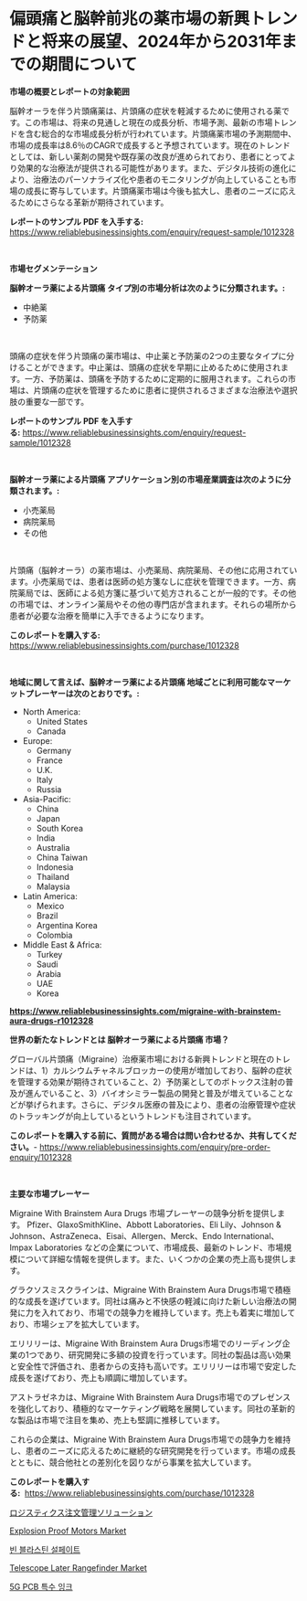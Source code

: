 <p><h1>偏頭痛と脳幹前兆の薬市場の新興トレンドと将来の展望、2024年から2031年までの期間について</h1></p><p><strong>市場の概要とレポートの対象範囲</strong></p>
<p><p>脳幹オーラを伴う片頭痛薬は、片頭痛の症状を軽減するために使用される薬です。この市場は、将来の見通しと現在の成長分析、市場予測、最新の市場トレンドを含む総合的な市場成長分析が行われています。片頭痛薬市場の予測期間中、市場の成長率は8.6％のCAGRで成長すると予想されています。現在のトレンドとしては、新しい薬剤の開発や既存薬の改良が進められており、患者にとってより効果的な治療法が提供される可能性があります。また、デジタル技術の進化により、治療法のパーソナライズ化や患者のモニタリングが向上していることも市場の成長に寄与しています。片頭痛薬市場は今後も拡大し、患者のニーズに応えるためにさらなる革新が期待されています。</p></p>
<p><strong>レポートのサンプル PDF を入手する:</strong> <a href="https://www.reliablebusinessinsights.com/enquiry/request-sample/1012328">https://www.reliablebusinessinsights.com/enquiry/request-sample/1012328</a></p>
<p>&nbsp;</p>
<p><strong>市場セグメンテーション</strong></p>
<p><strong>脳幹オーラ薬による片頭痛 タイプ別の市場分析は次のように分類されます。:</strong></p>
<p><ul><li>中絶薬</li><li>予防薬</li></ul></p>
<p>&nbsp;</p>
<p><p>頭痛の症状を伴う片頭痛の薬市場は、中止薬と予防薬の2つの主要なタイプに分けることができます。中止薬は、頭痛の症状を早期に止めるために使用されます。一方、予防薬は、頭痛を予防するために定期的に服用されます。これらの市場は、片頭痛の症状を管理するために患者に提供されるさまざまな治療法や選択肢の重要な一部です。</p></p>
<p><strong>レポートのサンプル PDF を入手する:</strong>&nbsp;<a href="https://www.reliablebusinessinsights.com/enquiry/request-sample/1012328">https://www.reliablebusinessinsights.com/enquiry/request-sample/1012328</a></p>
<p>&nbsp;</p>
<p><strong> 脳幹オーラ薬による片頭痛 アプリケーション別の市場産業調査は次のように分類されます。:</strong></p>
<p><ul><li>小売薬局</li><li>病院薬局</li><li>その他</li></ul></p>
<p>&nbsp;</p>
<p><p>片頭痛（脳幹オーラ）の薬市場は、小売薬局、病院薬局、その他に応用されています。小売薬局では、患者は医師の処方箋なしに症状を管理できます。一方、病院薬局では、医師による処方箋に基づいて処方されることが一般的です。その他の市場では、オンライン薬局やその他の専門店が含まれます。それらの場所から患者が必要な治療を簡単に入手できるようになります。</p></p>
<p><strong>このレポートを購入する:</strong>&nbsp; <a href="https://www.reliablebusinessinsights.com/purchase/1012328">https://www.reliablebusinessinsights.com/purchase/1012328</a></p>
<p>&nbsp;</p>
<p><strong>地域に関して言えば、脳幹オーラ薬による片頭痛 地域ごとに利用可能なマーケットプレーヤーは次のとおりです。:</strong></p>
<p><ul>
    <li>
        North America:
        <ul>
            <li>United States</li>
            <li>Canada</li>
        </ul>
    </li>
    <li>
        Europe:
        <ul>
            <li>Germany</li>
            <li>France</li>
            <li>U.K.</li>
            <li>Italy</li>
            <li>Russia</li>
        </ul>
    </li>
    <li>
        Asia-Pacific:
        <ul>
            <li>China</li>
            <li>Japan</li>
            <li>South Korea</li>
            <li>India</li>
            <li>Australia</li>
            <li>China Taiwan</li>
            <li>Indonesia</li>
            <li>Thailand</li>
            <li>Malaysia</li>
        </ul>
    </li>
    <li>
        Latin America:
        <ul>
            <li>Mexico</li>
            <li>Brazil</li>
            <li>Argentina Korea</li>
            <li>Colombia</li>
        </ul>
    </li>
    <li>
        Middle East & Africa:
        <ul>
            <li>Turkey</li>
            <li>Saudi</li>
            <li>Arabia</li>
            <li>UAE</li>
            <li>Korea</li>
        </ul>
    </li>
    </ul></p>
<p><strong><a href="https://www.reliablebusinessinsights.com/migraine-with-brainstem-aura-drugs-r1012328">https://www.reliablebusinessinsights.com/migraine-with-brainstem-aura-drugs-r1012328</a></strong>&nbsp;</p>
<p><strong>世界の新たなトレンドとは 脳幹オーラ薬による片頭痛 市場？</strong></p>
<p><p>グローバル片頭痛（Migraine）治療薬市場における新興トレンドと現在のトレンドは、1）カルシウムチャネルブロッカーの使用が増加しており、脳幹の症状を管理する効果が期待されていること、2）予防薬としてのボトックス注射の普及が進んでいること、3）バイオシミラー製品の開発と普及が増えていることなどが挙げられます。さらに、デジタル医療の普及により、患者の治療管理や症状のトラッキングが向上しているというトレンドも注目されています。</p></p>
<p><strong>このレポートを購入する前に、質問がある場合は問い合わせるか、共有してください。</strong>- <a href="https://www.reliablebusinessinsights.com/enquiry/pre-order-enquiry/1012328">https://www.reliablebusinessinsights.com/enquiry/pre-order-enquiry/1012328</a></p>
<p>&nbsp;</p>
<p><strong>主要な市場プレーヤー</strong></p>
<p><p>Migraine With Brainstem Aura Drugs 市場プレーヤーの競争分析を提供します。 Pfizer、GlaxoSmithKline、Abbott Laboratories、Eli Lily、Johnson & Johnson、AstraZeneca、Eisai、Allergen、Merck、Endo International、Impax Laboratories などの企業について、市場成長、最新のトレンド、市場規模について詳細な情報を提供します。また、いくつかの企業の売上高も提供します。</p><p>グラクソスミスクラインは、Migraine With Brainstem Aura Drugs市場で積極的な成長を遂げています。同社は痛みと不快感の軽減に向けた新しい治療法の開発に力を入れており、市場での競争力を維持しています。売上も着実に増加しており、市場シェアを拡大しています。</p><p>エリリリーは、Migraine With Brainstem Aura Drugs市場でのリーディング企業の1つであり、研究開発に多額の投資を行っています。同社の製品は高い効果と安全性で評価され、患者からの支持も高いです。エリリリーは市場で安定した成長を遂げており、売上も順調に増加しています。</p><p>アストラゼネカは、Migraine With Brainstem Aura Drugs市場でのプレゼンスを強化しており、積極的なマーケティング戦略を展開しています。同社の革新的な製品は市場で注目を集め、売上も堅調に推移しています。</p><p>これらの企業は、Migraine With Brainstem Aura Drugs市場での競争力を維持し、患者のニーズに応えるために継続的な研究開発を行っています。市場の成長とともに、競合他社との差別化を図りながら事業を拡大しています。</p></p>
<p><strong>このレポートを購入する:</strong>&nbsp;&nbsp;<a href="https://www.reliablebusinessinsights.com/purchase/1012328">https://www.reliablebusinessinsights.com/purchase/1012328</a></p>
<p><p><a href="https://github.com/roulaayoub-saad/Market-Research-Report-List-1/blob/main/2047524121429.md">ロジスティクス注文管理ソリューション</a></p><p><a href="https://issuu.com/reportprime-2/docs/explosion-proof-motors-market-size-_ef9d980b550087">Explosion Proof Motors Market</a></p><p><a href="https://medium.com/@stanleylyittle554467/%EB%B9%88%EB%B8%94%EB%9D%BC%EC%8A%A4%ED%8B%B4%ED%99%A9%EC%82%B0%EC%97%85%EA%B3%84%EC%97%90-%EB%8C%80%ED%95%9C-%ED%86%B5%EC%B0%B0-%EC%8B%9C%EC%9E%A5-%EC%9E%AC%EC%A0%95-%EC%83%81%ED%83%9C-%EC%8B%9C%EC%9E%A5-%EA%B7%9C%EB%AA%A8-%EB%B0%8F-2031%EB%85%84%EA%B9%8C%EC%A7%80%EC%9D%98-%EC%88%98%EC%9D%B5-%EB%B6%84%EC%84%9D-a3aab1b076cb">빈 블라스틴 설페이트</a></p><p><a href="https://github.com/ockatxef85/Market-Research-Report-List-1/blob/main/telescope-later-rangefinder-market.md">Telescope Later Rangefinder Market</a></p><p><a href="https://github.com/muchswr/Market-Research-Report-List-1/blob/main/1383347113397.md">5G PCB 특수 잉크</a></p></p>